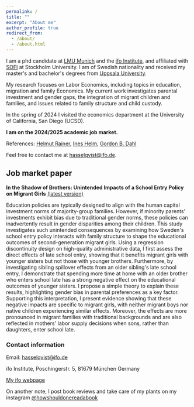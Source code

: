 ```yaml
---
permalink: /
title: ""
excerpt: "About me"
author_profile: true
redirect_from: 
  - /about/
  - /about.html
---
```


I am a phd candidate at [LMU Munich](https://www.en.econ.uni-muenchen.de/index.html) and the [ifo Institute](https://www.ifo.de/en), and affiliated with [SOFI](https://www.su.se/swedish-institute-for-social-research/) at Stockholm University. I am of Swedish nationality and received my master's and bachelor's degrees from [Uppsala University](https://www.nek.uu.se/?languageId=1). 

My research focuses on Labor Economics, including topics in education, migration and family Economics. My current work investigates parental investment and gender gaps, the integration of migrant children and families, and issues related to family structure and child custody.

In the spring of 2024 I visited the economics department at the University of California, San Diego (UCSD).

**I am on the 2024/2025 academic job market.**

References: [Helmut Rainer](https://sites.google.com/ifo.de/hrainer/home), [Ines Helm](https://sites.google.com/site/ineshelm10), [Gordon B. Dahl](https://econweb.ucsd.edu/~gdahl/)

Feel free to contact me at hasselqvist@ifo.de.

## Job market paper

**In the Shadow of Brothers: Unintended Impacts of a School Entry Policy on Migrant Girls** [(latest version)](https://drive.google.com/file/d/1VlyNQKRnW4lR3zznOtuTZhGrMk6AjBb1/view?usp=drive_link)

Education policies are typically designed to align with the human capital investment norms of majority-group families. However, if minority parents’ investments exhibit bias due to traditional gender norms, these policies can inadvertently result in gender disparities among their children. This study investigates such unintended consequences by examining how Sweden's school entry policy interacts with family structure to shape the educational outcomes of second-generation migrant girls. Using a regression discontinuity design on high-quality administrative data, I first assess the direct effects of late school entry, showing that it benefits migrant girls with younger sisters but not those with younger brothers. Furthermore, by investigating sibling spillover effects from an older sibling's late school entry, I demonstrate that spending more time at home with an older brother who enters school late has a strong negative effect on the educational outcomes of younger sisters. I propose a simple theory to explain these results, highlighting gender bias in parental preferences as a key factor. Supporting this interpretation, I present evidence showing that these negative impacts are specific to migrant girls, with neither migrant boys nor native children experiencing similar effects. Moreover, the effects are more pronounced in migrant families with traditional backgrounds and are also reflected in mothers' labor supply decisions when sons, rather than daughters, enter school late.


### Contact information

Email: hasselqvist@ifo.de

ifo Institute, Poschingerstr. 5, 81679 München Germany

[My ifo webpage](https://www.ifo.de/en/hasselqvist-a)



On another note, I post book reviews and take care of my plants on my instagram [@howshouldonereadabook](https://instagram.com/howshouldonereadabook?igshid=ZDdkNTZiNTM=) 


